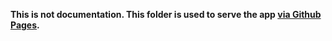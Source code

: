 **This is not documentation. This folder is used to serve the app [via Github Pages](https://docs.github.com/en/pages/getting-started-with-github-pages/configuring-a-publishing-source-for-your-github-pages-site).**
